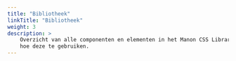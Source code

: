 ```yaml
---
title: "Bibliotheek"
linkTitle: "Bibliotheek"
weight: 3
description: >
    Overzicht van alle componenten en elementen in het Manon CSS Library en
    hoe deze te gebruiken.
---
```

